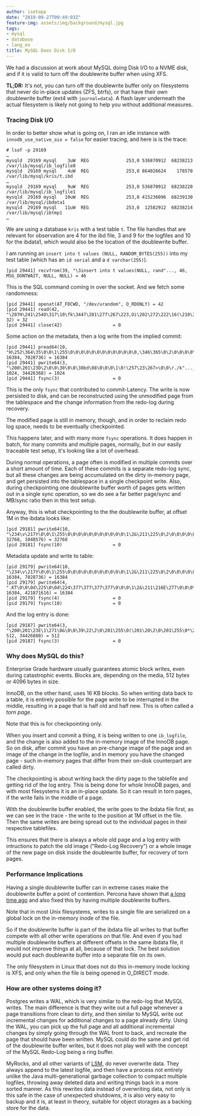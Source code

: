 ```yaml
---
author: isotopp
date: "2019-09-27T09:49:03Z"
feature-img: assets/img/background/mysql.jpg
tags:
- mysql
- database
- lang_en
title: MySQL Does Disk I/O
---
```

We had a discussion at work about MySQL doing Disk I/O to a NVME
disk, and if it is valid to turn off the doublewrite buffer when
using XFS.

**TL;DR:** It's not, you can turn off the doublewrite buffer
only on filesystems that never do in-place updates (ZFS, btrfs),
or that have their own doublewrite buffer (ext4 with
`journal=data`). A flash layer underneath the actual filesystem
is likely not going to help you without additional measures.

### Tracing Disk I/O

In order to better show what is going on, I ran an idle instance
with `innodb_use_native_aio = false` for easier tracing, and
here is is the trace:

```console
# lsof -p 29169
…
mysqld  29169 mysql    3uW  REG              253,0 536870912  68238213 /var/lib/mysql/ib_logfile0
mysqld  29169 mysql    4uW  REG              253,0 864026624    178570 /var/lib/mysql/kris/t.ibd
…
mysqld  29169 mysql    9uW  REG              253,0 536870912  68238220 /var/lib/mysql/ib_logfile1
mysqld  29169 mysql   10uW  REG              253,0 415236096  68239130 /var/lib/mysql/ibdata1
mysqld  29169 mysql   11uW  REG              253,0  12582912  68238214 /var/lib/mysql/ibtmp1
…
```

We are using a database `kris` with a test table `t`. The file
handles that are relevant for observation are 4 for the ibd
file, 3 and 9 for the logfiles and 10 for the ibdata1, which
would also be the location of the doublewrite buffer.

I am running an `insert into t values (NULL, RANDOM_BYTES(255))`
into my test table (which has an `id serial` and a `d
varchar(255)`).

```console
[pid 29441] recvfrom(39, "\3insert into t values(NULL, rand"..., 46, MSG_DONTWAIT, NULL, NULL) = 46
```

This is the SQL command coming in over the socket. And we fetch some
randomness:

```console
[pid 29441] openat(AT_FDCWD, "/dev/urandom", O_RDONLY) = 42
[pid 29441] read(42, "\207H\241\254O\317\10\fk\3447\201\277\267\223,Oi\202\272\222\16(\210\333\300'&\302g!&", 32) = 32
[pid 29441] close(42)                   = 0
```

Some action on the metadata, then a log write from the implied
commit:

```console
[pid 29441] pread64(10, "H\252\364\35\0\0\1\255\0\0\0\0\0\0\0\0\0\0\0\0\0,\346\365\0\2\0\0\0\0\0\0"..., 16384, 7028736) = 16384
[pid 29441] pwrite64(3, "\200\201\23D\2\0\0\30\0\0\38bd\08\0\0\0\1\0!\257\23\267>\0\0\r./k"..., 1024, 34426368) = 1024
[pid 29441] fsync(3)                    = 0
```

This is the only `fsync` that contributed to commit-Latency. The write is
now persisted to disk, and can be reconstructed using the unmodified page
from the tablespace and the change information from the redo-log during
recovery. 

The modified page is still in memory, though, and in order to reclaim redo
log space, needs to be eventually checkpointed.

This happens later, and with many more `fsync` operations. It does happen in
batch, for many commits and multiple pages, normally, but in our easily
traceable test setup, it's looking like a lot of overhead.

During normal operations, a page often is modified in multiple commits over
a short amount of time. Each of these commits is a separate redo-log sync,
but all these changes are being accumulated on the dirty in-memory page, and
get persisted into the tablespace in a single checkpoint write. Also, during
checkpointing one doublewrite buffer worth of pages gets written out in a
single sync operation, so we do see a far better page/sync and MB/sync ratio
then in this test setup.

Anyway, this is what checkpointing to the the doublewrite buffer, at offset
1M in the ibdata looks like:

```console
[pid 29181] pwrite64(10, "\234\v\217Y\0\0\1\255\0\0\0\0\0\0\0\0\0\0\0\1\2&\211\225\0\2\0\0\0\0\0\0"..., 32768, 1048576) = 32768
[pid 29181] fsync(10)                   = 0
```

Metadata update and write to table:

```console
[pid 29179] pwrite64(10, "\234\v\217Y\0\0\1\255\0\0\0\0\0\0\0\0\0\0\0\1\2&\211\225\0\2\0\0\0\0\0\0"..., 16384, 7028736) = 16384
[pid 29179] pwrite64(4, ".KT\0\0\0d\225\0\0d\224\377\377\377\377\0\0\0\1\2&\211\216E\277\0\0\0\0\0\0"..., 16384, 421871616) = 16384
[pid 29179] fsync(4)                    = 0
[pid 29179] fsync(10)                   = 0
```

And the log entry is done:

```console
[pid 29187] pwrite64(3, "\200\201\23E\1\271\0&\0\0\39\22\2\0\201\255\0(\201\20\2\0\201\255\0*\201\20\2\0\201"..., 512, 34426880) = 512
[pid 29187] fsync(3)                    = 0
```

### Why does MySQL do this?

Enterprise Grade hardware usually guarantees atomic block
writes, even during catastrophic events. Blocks are, depending
on the media, 512 bytes or 4096 bytes in size.

InnoDB, on the other hand, uses 16 KB blocks. So when writing
data back to a table, it is entirely possible for the page write
to be interrupted in the middle, resulting in a page that is
half old and half new. This is often called a *torn page*.

Note that this is for checkpointing only.

When you insert and commit a thing, it is being written to one
`ib_logfile`, and the change is also added to the in-memory
image of the InnoDB page. So on disk, after commit you have an
pre-change image of the page and an image of the change in the
logfile, and in memory you have the changed page - such
in-memory pages that differ from their on-disk counterpart are
called dirty.

The checkpointing is about writing back the dirty page to the
tablefile and getting rid of the log entry. This is being done
for whole InnoDB pages, and with most filesystems it is an
in-place update. So it can result in torn pages, if the write
fails in the middle of a page.

With the doublewrite buffer enabled, the write goes to the
ibdata file first, as we can see in the trace - the write to the
position at 1M offset in the file. Then the same writes are
being spread out to the individual pages in their respective
tablefiles.

This ensures that there is always a whole old page and a log
entry with intructions to patch the old image ("Redo-Log
Recovery") or a whole image of the new page on disk inside the
doublewrite buffer, for recovery of torn pages.

### Performance Implications

Having a single doublewrite buffer can in extreme cases make the
doublewrite buffer a point of contention. Percona have shown
that 
[a long time ago](https://www.percona.com/blog/2016/05/09/percona-server-5-7-parallel-doublewrite/)
and also fixed this by having multiple doublewrite buffers.

Note that in  most Unix filesystems, writes to a single file are
serialized on a global lock on the in-memory inode of the file.

So if the doublewrite buffer is part of the ibdata file all
writes to that buffer compete with all other write operations on
that file. And even if you had multiple doublewrite buffers at
different offsets in the same ibdata file, it would not improve
things at all, because of that lock. The best solution would
put each doublewrite buffer into a separate file on its own.

The only filesystem in Linux that does not do this in-memory
inode locking is XFS, and only when the file is being opened in
O_DIRECT mode.

### How are other systems doing it?

Postgres writes a WAL, which is very similar to the redo-log
that MySQL writes. The main difference is that they write out a
full page whenever a page transitions from clean to dirty, and
then similar to MySQL write out incremental changes for
additional changes to a page already dirty. Using the WAL, you
can pick up the full page and all additional incremental changes
by simply going through the WAL front to back, and recreate the
page that should have been written. MySQL could do the same and
get rid of the doublewrite buffer writes, but it does not play
well with the concept of the MySQL Redo-Log being a ring buffer.

MyRocks, and all other variants of
[LSM](https://en.wikipedia.org/wiki/Log-structured_merge-tree), 
do never overwrite data. They always append to the latest
logfile, and then have a process not entirely unlike the Java
multi-generational garbage collection to compact multiple
logfiles, throwing away deleted data and writing things back in
a more sorted manner. As this rewrites data instead of
overwriting data, not only is this safe in the case of
unexpected shutdowns, it is also very easy to backup and it is,
at least in theory, suitable for object storages as a backing
store for the data.

